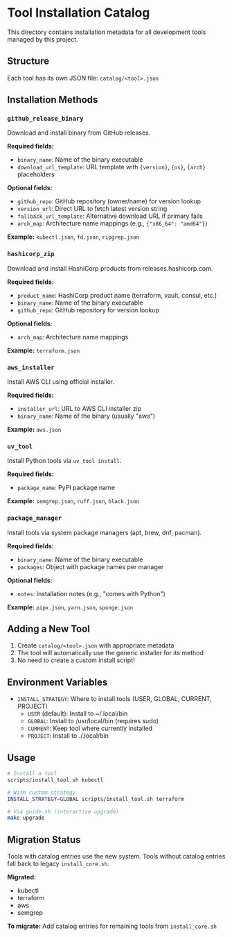 # Tool Installation Catalog

This directory contains installation metadata for all development tools managed by this project.

## Structure

Each tool has its own JSON file: `catalog/<tool>.json`

## Installation Methods

### `github_release_binary`
Download and install binary from GitHub releases.

**Required fields:**
- `binary_name`: Name of the binary executable
- `download_url_template`: URL template with `{version}`, `{os}`, `{arch}` placeholders

**Optional fields:**
- `github_repo`: GitHub repository (owner/name) for version lookup
- `version_url`: Direct URL to fetch latest version string
- `fallback_url_template`: Alternative download URL if primary fails
- `arch_map`: Architecture name mappings (e.g., `{"x86_64": "amd64"}`)

**Example:** `kubectl.json`, `fd.json`, `ripgrep.json`

### `hashicorp_zip`
Download and install HashiCorp products from releases.hashicorp.com.

**Required fields:**
- `product_name`: HashiCorp product name (terraform, vault, consul, etc.)
- `binary_name`: Name of the binary executable
- `github_repo`: GitHub repository for version lookup

**Optional fields:**
- `arch_map`: Architecture name mappings

**Example:** `terraform.json`

### `aws_installer`
Install AWS CLI using official installer.

**Required fields:**
- `installer_url`: URL to AWS CLI installer zip
- `binary_name`: Name of the binary (usually "aws")

**Example:** `aws.json`

### `uv_tool`
Install Python tools via `uv tool install`.

**Required fields:**
- `package_name`: PyPI package name

**Example:** `semgrep.json`, `ruff.json`, `black.json`

### `package_manager`
Install tools via system package managers (apt, brew, dnf, pacman).

**Required fields:**
- `binary_name`: Name of the binary executable
- `packages`: Object with package names per manager

**Optional fields:**
- `notes`: Installation notes (e.g., "comes with Python")

**Example:** `pipx.json`, `yarn.json`, `sponge.json`

## Adding a New Tool

1. Create `catalog/<tool>.json` with appropriate metadata
2. The tool will automatically use the generic installer for its method
3. No need to create a custom install script!

## Environment Variables

- `INSTALL_STRATEGY`: Where to install tools (USER, GLOBAL, CURRENT, PROJECT)
  - `USER` (default): Install to ~/.local/bin
  - `GLOBAL`: Install to /usr/local/bin (requires sudo)
  - `CURRENT`: Keep tool where currently installed
  - `PROJECT`: Install to ./.local/bin

## Usage

```bash
# Install a tool
scripts/install_tool.sh kubectl

# With custom strategy
INSTALL_STRATEGY=GLOBAL scripts/install_tool.sh terraform

# Via guide.sh (interactive upgrade)
make upgrade
```

## Migration Status

Tools with catalog entries use the new system. Tools without catalog entries fall back to legacy `install_core.sh`.

**Migrated:**
- kubectl
- terraform
- aws
- semgrep

**To migrate:** Add catalog entries for remaining tools from `install_core.sh`
